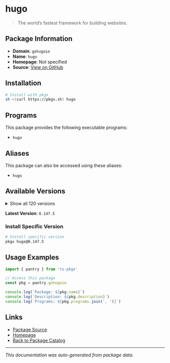 # hugo

> The world’s fastest framework for building websites.

## Package Information

- **Domain**: `gohugoio`
- **Name**: `hugo`
- **Homepage**: Not specified
- **Source**: [View on GitHub](https://github.com/pkgxdev/pantry/tree/main/projects/gohugo.io/package.yml)

## Installation

```bash
# Install with pkgx
sh <(curl https://pkgx.sh) hugo
```

## Programs

This package provides the following executable programs:

- `hugo`

## Aliases

This package can also be accessed using these aliases:

- `hugo`

## Available Versions

<details>
<summary>Show all 120 versions</summary>

- `0.147.5`, `0.147.4`, `0.147.3`, `0.147.2`, `0.147.1`
- `0.147.0`, `0.146.7`, `0.146.6`, `0.146.5`, `0.146.4`
- `0.146.3`, `0.146.2`, `0.146.1`, `0.146.0`, `0.145.0`
- `0.144.2`, `0.144.1`, `0.144.0`, `0.143.1`, `0.143.0`
- `0.142.0`, `0.141.0`, `0.140.2`, `0.140.1`, `0.140.0`
- `0.139.5`, `0.139.4`, `0.139.3`, `0.139.2`, `0.139.1`
- `0.139.0`, `0.138.0`, `0.137.1`, `0.137.0`, `0.136.5`
- `0.136.4`, `0.136.3`, `0.136.2`, `0.136.1`, `0.136.0`
- `0.135.0`, `0.134.3`, `0.134.2`, `0.134.1`, `0.134.0`
- `0.133.1`, `0.133.0`, `0.132.2`, `0.132.1`, `0.132.0`
- `0.131.0`, `0.130.0`, `0.129.0`, `0.128.2`, `0.128.1`
- `0.128.0`, `0.127.0`, `0.126.3`, `0.126.2`, `0.126.1`
- `0.126.0`, `0.125.7`, `0.125.6`, `0.125.5`, `0.125.4`
- `0.125.3`, `0.125.2`, `0.125.1`, `0.125.0`, `0.124.1`
- `0.124.0`, `0.123.8`, `0.123.7`, `0.123.6`, `0.123.5`
- `0.123.4`, `0.123.3`, `0.123.2`, `0.123.1`, `0.123.0`
- `0.122.0`, `0.121.2`, `0.121.1`, `0.121.0`, `0.120.4`
- `0.120.3`, `0.120.2`, `0.120.1`, `0.120.0`, `0.119.0`
- `0.118.2`, `0.118.1`, `0.118.0`, `0.116.1`, `0.116.0`
- `0.115.4`, `0.115.3`, `0.115.2`, `0.115.1`, `0.115.0`
- `0.114.1`, `0.114.0`, `0.113.0`, `0.112.7`, `0.112.6`
- `0.112.5`, `0.112.4`, `0.112.3`, `0.112.2`, `0.112.1`
- `0.112.0`, `0.111.3`, `0.111.2`, `0.111.1`, `0.111.0`
- `0.109.0`, `0.108.0`, `0.107.0`, `0.105.0`, `0.104.3`

</details>

**Latest Version**: `0.147.5`

### Install Specific Version

```bash
# Install specific version
pkgx hugo@0.147.5
```

## Usage Examples

```typescript
import { pantry } from 'ts-pkgx'

// Access this package
const pkg = pantry.gohugoio

console.log(`Package: ${pkg.name}`)
console.log(`Description: ${pkg.description}`)
console.log(`Programs: ${pkg.programs.join(', ')}`)
```

## Links

- [Package Source](https://github.com/pkgxdev/pantry/tree/main/projects/gohugo.io/package.yml)
- [Homepage](#)
- [Back to Package Catalog](../package-catalog.md)

---

*This documentation was auto-generated from package data.*
